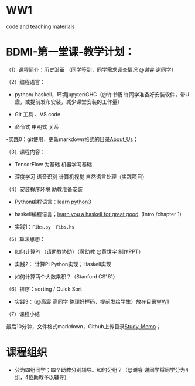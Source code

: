 # WW1 
code and teaching materials 

# BDMI-第一堂课-教学计划：

（1）课程简介：历史沿革 （同学签到，同学需求调查情况 @谢睿 谢同学） 

（2）编程语言：

- python/ haskell，环境jupyter/GHC（@许书畅 许同学准备好安装软件，带U盘，或提前发布安装，减少课堂安装的工作量）

- Git 工具 、VS code 

- 命令式 申明式 关系

-实践0：git使用，更新markdown格式的目录[About_Us](https://github.com/saturn-lab/BDMI-2019A/blob/master/Course-Projects/Course_Project_0.md)；

（3）课程内容：

- TensorFlow 为基础 机器学习基础 

- 深度学习 语音识别 计算机视觉 自然语言处理（实践项目）

（4）安装程序环境  助教准备安装 

- Python编程语言：[learn python3](https://github.com/jerry-git/learn-python3)  

- haskell编程语言；[learn you a haskell for great good](http://learnyouahaskell.com/). (Intro /chapter 1)

- 实践1：``Fibs.py  Fibs.hs`` 

（5）算法思想：

- 如何计算Pi （请助教协助）（黄助教 @黄世宇 制作PPT）

- 实践2： 计算Pi Python实现；Haskell实现 

- 如何计算两个大数乘积？（Stanford CS161）

（6）排序：sorting / Quick Sort

- 实践3：（@高宸 高同学 整理好样码，提前发给学生）放在目录[WW1](https://github.com/saturn-lab/BDMI-2019A/tree/master/WW1)

（7）课程小结

最后10分钟，文件格式markdown，Github上传目录[Study-Memo](https://github.com/saturn-lab/BDMI-2019A/tree/master/Study-Memo)；

# 课程组织

- 分为四组同学；四个助教分别辅导。如何分组？（@谢睿 谢同学将同学分为4组，4位助教予以辅导） 


